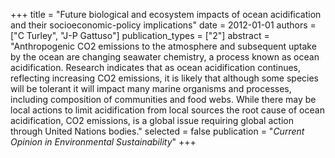 +++
title = "Future biological and ecosystem impacts of ocean acidification and their socioeconomic-policy implications"
date = 2012-01-01
authors = ["C Turley", "J-P Gattuso"]
publication_types = ["2"]
abstract = "Anthropogenic CO2 emissions to the atmosphere and subsequent uptake by the ocean are changing seawater chemistry, a process known as ocean acidification. Research indicates that as ocean acidification continues, reflecting increasing CO2 emissions, it is likely that although some species will be tolerant it will impact many marine organisms and processes, including composition of communities and food webs. While there may be local actions to limit acidification from local sources the root cause of ocean acidification, CO2 emissions, is a global issue requiring global action through United Nations bodies."
selected = false
publication = "*Current Opinion in Environmental Sustainability*"
+++


